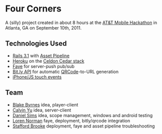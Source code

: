 # Four Corners
A (silly) project created in about 8 hours at the [AT&T Mobile Hackathon](http://www.mobileapphackathon.com) in Atlanta, GA on September 10th, 2011.

## Technologies Used
* [Rails 3.1](http://guides.rubyonrails.org) with [Asset Pipeline](http://guides.rubyonrails.org/asset_pipeline.html)
* [Heroku](http://heroku.com) on the [Celdon Cedar stack](http://devcenter.heroku.com/articles/cedar)
* [Faye](http://faye.jcoglan.com) for server-push pub/sub
* [Bit.ly API](http://code.google.com/p/bitly-api/wiki/ApiDocumentation) for automatic [QRCode](http://code.google.com/p/bitly-api/wiki/ApiDocumentation#QR_Codes)-to-URL generation
* [iPhone/JS touch events](http://www.sitepen.com/blog/2008/07/10/touching-and-gesturing-on-the-iphone/)

## Team
* [Blake Byrnes](https://github.com/blakebyrnes) idea, player-client
* [Calvin Yu](https://github.com/cyu) idea, server-client
* [Daniel Sims](https://github.com/dsims) idea, scope management, windows and android testing
* [Loren Norman](https://github.com/lorennorman) faye, deployment, bitly/qrcode integration
* [Stafford Brooke](https://github.com/srbiv) deployment, faye and asset pipeline troubleshooting
